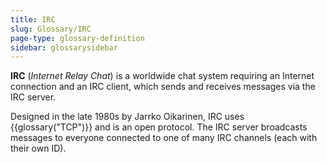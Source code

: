 ```yaml
---
title: IRC
slug: Glossary/IRC
page-type: glossary-definition
sidebar: glossarysidebar
---
```



**IRC** (_Internet Relay Chat_) is a worldwide chat system requiring an Internet connection and an IRC client, which sends and receives messages via the IRC server.

Designed in the late 1980s by Jarrko Oikarinen, IRC uses {{glossary("TCP")}} and is an open protocol. The IRC server broadcasts messages to everyone connected to one of many IRC channels (each with their own ID).
